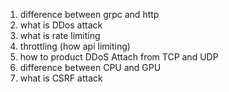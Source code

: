 1. difference between grpc and http
2. what is DDos attack
3. what is rate limiting
4. throttling (how api limiting)
5. how to product DDoS Attach from TCP and UDP
6. difference between CPU and GPU
7. what is CSRF attack